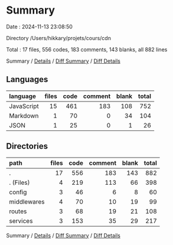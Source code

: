 # Summary

Date : 2024-11-13 23:08:50

Directory /Users/hikkary/projets/cours/cdn

Total : 17 files,  556 codes, 183 comments, 143 blanks, all 882 lines

Summary / [Details](details.md) / [Diff Summary](diff.md) / [Diff Details](diff-details.md)

## Languages
| language | files | code | comment | blank | total |
| :--- | ---: | ---: | ---: | ---: | ---: |
| JavaScript | 15 | 461 | 183 | 108 | 752 |
| Markdown | 1 | 70 | 0 | 34 | 104 |
| JSON | 1 | 25 | 0 | 1 | 26 |

## Directories
| path | files | code | comment | blank | total |
| :--- | ---: | ---: | ---: | ---: | ---: |
| . | 17 | 556 | 183 | 143 | 882 |
| . (Files) | 4 | 219 | 113 | 66 | 398 |
| config | 3 | 46 | 6 | 8 | 60 |
| middlewares | 4 | 70 | 10 | 19 | 99 |
| routes | 3 | 68 | 19 | 21 | 108 |
| services | 3 | 153 | 35 | 29 | 217 |

Summary / [Details](details.md) / [Diff Summary](diff.md) / [Diff Details](diff-details.md)